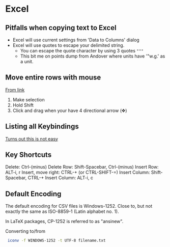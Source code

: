 # Excel

## Pitfalls when copying text to Excel
 - Excel will use current settings from 'Data to Columns' dialog
 - Excel will use quotes to escape your delimited string.
    - You can escape the quote character by using 3 quotes `"""`
    - This bit me on points dump from Andover where units have '"w.g.'
      as a unit.

## Move entire rows with mouse

[From link](https://trumpexcel.com/move-rows-columns/)

1. Make selection
2. Hold Shift
3. Click and drag when your have 4 directional arrow (✥)


## Listing all Keybindings

[Turns out this is not easy](https://stackoverflow.com/questions/16862306/excel-vba-to-list-key-bindings-onkey)

## Key Shortcuts

Delete: Ctrl-(minus)
Delete Row: Shift-Spacebar, Ctrl-(minus)
Insert Row: ALT-i, r
Insert, move right: CTRL-+ (or CTRL-SHIFT-=)
Insert Column: Shift-Spacebar, CTRL-+
Insert Column: ALT-i, c

## Default Encoding

The default encoding for CSV files is Windows-1252. Close to, but not
exactly the same as ISO-8859-1 (Latin alphabet no. 1).

In LaTeX packages, CP-1252 is referred to as "ansinew".

Converting to/from

```sh
 iconv -f WINDOWS-1252 -t UTF-8 filename.txt
```
